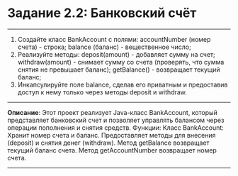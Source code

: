 # Задание 2.2: Банковский счёт
***
1. Создайте класс BankAccount с полями:
    accountNumber (номер счета) - строка;
    balance (баланс) - вещественное число;
2. Реализуйте методы:
    deposit(amount) - добавляет сумму на счет;
    withdraw(amount) - снимает сумму со счета (проверять, что сумма снятия не превышает баланс);
    getBalance() - возвращает текущий баланс;
3. Инкапсулируйте поле balance, сделав его приватным и предоставив доступ к нему только через методы deposit и withdraw.

***
**Описание**: Этот проект реализует Java-класс BankAccount, который представляет банковский счет и позволяет управлять балансом через операции пополнения и снятия средств.
Функции:
    Класс BankAccount:
        Хранит номер счета и баланс.
        Предоставляет методы для внесения (deposit) и снятия денег (withdraw).
        Метод getBalance возвращает текущий баланс счета.
        Метод getAccountNumber возвращает номер счета.
***